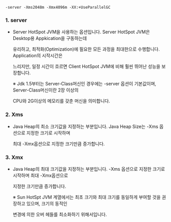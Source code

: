 ```
-server -Xms2048m -Xmx4096m -XX:+UseParallelGC
```

### 1. server 

  - Server HotSpot JVM을 사용하는 옵션입니다. Server HotSpot JVM은 Desktop용 Appkication을 구동하는데

    유리하고, 최적화(Optimization)에 필요한 모든 과정을 최대한으로 수행합니다. Application의 시작시간은

    느리지만, 일정 시간이 흐르면 Client HotSpot JVM에 비해 훨씬 뛰어난 성능을 보장합니다.
    
    ※ Jdk 1.5부터는 Server-Class머신인 경우에는 -server 옵션이 기본값이며, Server-Class머신이란 2장 이상의

       CPU와 2G이상의 메모리를 갖춘 머신을 의미합니다.

### 2. Xms

  - Java Heap의 최소 크기값을 지정하는 부분입니다. Java Heap Size는 -Xms 옵션으로 지정한 크기로 시작하며

    최대 -Xmx옵션으로 지정한 크기만큼 증가합니다.

### 3. Xmx

  - Java Heap의 최대 크기값을 지정하는 부분입니다. -Xms 옵션으로 지정한 크기로 시작하며 최대 -Xmx옵션으로

    지정한 크기만큼 증가합니다. 

    ※ Sun HotSpt JVM 계열에서는 최초 크기와 최대 크기를 동일하게 부여할 것을 권장하고 있으며, 크기의 동적인

      변경에 의한 오버 헤들를 최소화하기 위해서입니다.
